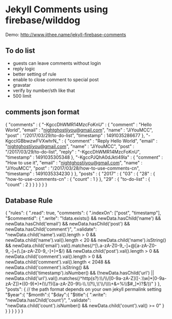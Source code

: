 # Jekyll Comments using firebase/wilddog #

Demo: http://www.jithee.name/jekyll-firebase-comments

## To do list
- guests can leave comments without login
- reply logic
- better setting of rule
- enable to close comment to special post
- gravatar
- verify by number/sth like that
- 500 limit

## comments json format ##

  {
    "comments" : {
      "-KgccDhWMR14MzcFoKnU" : {
        "comment" : "Hello World",
        "email" : "nightghostjiyou@gmail.com",
        "name" : "JiYouMCC",
        "post" : "/2017/03/29/to-do-list",
        "timestamp" : 1491035286677
      },
      "-KgccIGBbwzwFVXwhrN_" : {
        "comment" : "Reply Hello World",
        "email" : "nightghostjiyou@gmail.com",
        "name" : "JiYouMCC",
        "post" : "/2017/03/29/to-do-list",
        "reply" : "-KgccDhWMR14MzcFoKnU",
        "timestamp" : 1491035305348
      },
      "-KgccPJQhA0dJkti49la" : {
        "comment" : "How to use it",
        "email" : "nightghostjiyou@gmail.com",
        "name" : "JiYouMCC",
        "post" : "/2017/03/28/how-to-use-comments-cn",
        "timestamp" : 1491035334230
      }
    },
    "posts" : {
      "2017" : {
        "03" : {
          "28" : {
            "how-to-use-comments-cn" : {
              "count" : 1
            }
          },
          "29" : {
            "to-do-list" : {
              "count" : 2
            }
          }
        }
      }
    }
  }


## Database Rule ##

  {
    "rules": {
      ".read": true,
      "comments": {
        ".indexOn": ["post", "timestamp"],
        "$commentid": {
          ".write": "!data.exists() && newData.hasChild('name') && newData.hasChild('email') && newData.hasChild('post') && newData.hasChild('comment')",
          ".validate": "newData.child('name').val().length > 0 && newData.child('name').val().length < 20 && newData.child('name').isString() && newData.child('email').val().matches(/^[\\.a-zA-Z0-9_-]+@[a-zA-Z0-9_-]+(\\.[a-zA-Z0-9_-]+)+$/) && newData.child('post').val().length > 0 && newData.child('comment').val().length > 0 && newData.child('comment').val().length < 2048 && newData.child('comment').isString() && newData.child('timestamp').isNumber() && (!newData.hasChild('url') || newData.child('url').val().matches(/^http(s?):\\/\\/[0-9a-zA-Z]([-.\\w]*[0-9a-zA-Z])*((0-9)*)*(\\/?)([a-zA-Z0-9\\-\\.\\?\\,\\'\\/\\\\+&=%\\$#_]*)?$/))"
        }
      },
      "posts": {
        // the path format depends on your own jekyll permalink setting
        "$year":{
          "$month":{
            "$day":{
              "$title":{
                ".write": "newData.hasChild('count')",
                ".validate": "newData.child('count').isNumber() && newData.child('count').val() >= 0"
              }
            }
          }
        }
      }
    }
  }


